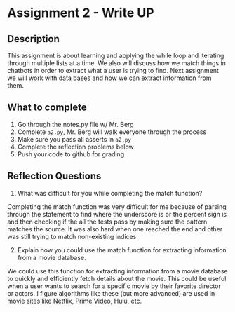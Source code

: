 # Assignment 2 - Write UP

## Description
This assignment is about learning and applying the while loop and iterating through multiple lists at a time.  We also will discuss how we match things in chatbots in order to extract what a user is trying to find.  Next assignment we will work with data bases and how we can extract information from them.

## What to complete
1. Go through the notes.py file w/ Mr. Berg
2. Complete `a2.py`, Mr. Berg will walk everyone through the process
3. Make sure you pass all asserts in `a2.py`
4. Complete the reflection problems below
5. Push your code to github for grading

## Reflection Questions
1. What was difficult for you while completing the match function?

Completing the match function was very difficult for me because of parsing through the statement to find where the underscore is or the percent sign is and then checking if the all the tests pass by making sure the pattern matches the source. It was also hard when one reached the end and other was still trying to match non-existing indices.

2. Explain how you could use the match function for extracting information from a movie database.

We could use this function for extracting information from a movie database to quickly and efficiently fetch details about the movie. This could be useful when a user wants to search for a specific movie by their favorite director or actors. I figure algorithms like these (but more advanced) are used in movie sites like Netflix, Prime Video, Hulu, etc.

